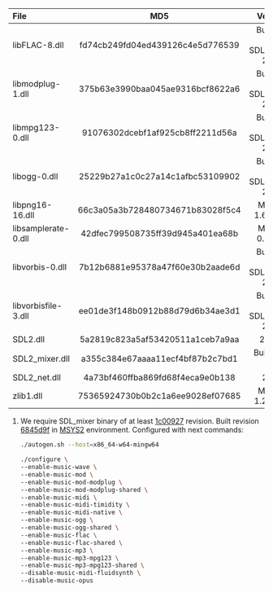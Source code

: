 | File                |               MD5                |            Version            |
|:--------------------|:--------------------------------:|:-----------------------------:|
| libFLAC-8.dll       | fd74cb249fd04ed439126c4e5d776539 | Bundled with SDL2_mixer 2.0.4 |
| libmodplug-1.dll    | 375b63e3990baa045ae9316bcf8622a6 | Bundled with SDL2_mixer 2.0.4 |
| libmpg123-0.dll     | 91076302dcebf1af925cb8ff2211d56a | Bundled with SDL2_mixer 2.0.4 |
| libogg-0.dll        | 25229b27a1c0c27a14c1afbc53109902 | Bundled with SDL2_mixer 2.0.4 |
| libpng16-16.dll     | 66c3a05a3b728480734671b83028f5c4 |        MSYS2 1.6.37-6         |
| libsamplerate-0.dll | 42dfec799508735ff39d945a401ea68b |         MSYS2 0.1.9-1         |
| libvorbis-0.dll     | 7b12b6881e95378a47f60e30b2aade6d | Bundled with SDL2_mixer 2.0.4 |
| libvorbisfile-3.dll | ee01de3f148b0912b88d79d6b34ae3d1 | Bundled with SDL2_mixer 2.0.4 |
| SDL2.dll            | 5a2819c823a5af53420511a1ceb7a9aa |            2.0.22             |
| SDL2_mixer.dll      | a355c384e67aaaa11ecf4bf87b2c7bd1 |  Built from git <sup>1</sup>  |
| SDL2_net.dll        | 4a73bf460ffba869fd68f4eca9e0b138 |             2.0.1             |
| zlib1.dll           | 75365924730b0b2c1a6ee9028ef07685 |        MSYS2 1.2.11-9         |

1. We require SDL_mixer binary of at least
   [1c00927](https://github.com/libsdl-org/SDL_mixer/commit/1c0092787398097360f7da745c7644fd32697f3b) revision.
   Built revision [6845d9f](https://github.com/libsdl-org/SDL_mixer/commit/6845d9f3cb3f35542f1ec7e74dba6b30bf968959)
   in [MSYS2](https://www.msys2.org/) environment. Configured with next commands:
   ``` bash
   ./autogen.sh --host=x86_64-w64-mingw64
   
   ./configure \
   --enable-music-wave \
   --enable-music-mod \
   --enable-music-mod-modplug \
   --enable-music-mod-modplug-shared \
   --enable-music-midi \
   --enable-music-midi-timidity \
   --enable-music-midi-native \
   --enable-music-ogg \
   --enable-music-ogg-shared \
   --enable-music-flac \
   --enable-music-flac-shared \
   --enable-music-mp3 \
   --enable-music-mp3-mpg123 \
   --enable-music-mp3-mpg123-shared \
   --disable-music-midi-fluidsynth \
   --disable-music-opus
   ```
